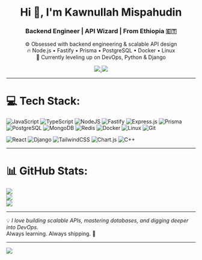 <h1 align="center">Hi 👋, I'm Kawnullah Mispahudin</h1>
<h3 align="center">Backend Engineer | API Wizard | From Ethiopia 🇪🇹</h3>

<p align="center">
⚙️ Obsessed with backend engineering & scalable API design<br/>
🔥 Node.js • Fastify • Prisma • PostgreSQL • Docker • Linux<br/>
🌱 Currently leveling up on DevOps, Python & Django<br/>
</p>

<p align="center">
<a href="mailto:kawnuma@gmail.com">
<img src="https://img.shields.io/badge/Email-D14836?style=for-the-badge&logo=gmail&logoColor=white" />
</a>
<a href="https://t.me/IBn_Misbaah">
<img src="https://img.shields.io/badge/Telegram-2CA5E0?style=for-the-badge&logo=telegram&logoColor=white" />
</a>
</p>

---

# 💻 Tech Stack:

![JavaScript](https://img.shields.io/badge/javascript-%23323330.svg?style=for-the-badge&logo=javascript&logoColor=%23F7DF1E)
![TypeScript](https://img.shields.io/badge/typescript-%23007ACC.svg?style=for-the-badge&logo=typescript&logoColor=white)
![NodeJS](https://img.shields.io/badge/node.js-43853D?style=for-the-badge&logo=node-dot-js&logoColor=white)
![Fastify](https://img.shields.io/badge/fastify-%23000000.svg?style=for-the-badge&logo=fastify&logoColor=white)
![Express.js](https://img.shields.io/badge/express.js-%23404d59.svg?style=for-the-badge&logo=express&logoColor=%2361DAFB)
![Prisma](https://img.shields.io/badge/Prisma-2D3748?style=for-the-badge&logo=prisma&logoColor=white)
![PostgreSQL](https://img.shields.io/badge/postgresql-%23316192.svg?style=for-the-badge&logo=postgresql&logoColor=white)
![MongoDB](https://img.shields.io/badge/MongoDB-%234ea94b.svg?style=for-the-badge&logo=mongodb&logoColor=white)
![Redis](https://img.shields.io/badge/redis-%23DD0031.svg?style=for-the-badge&logo=redis&logoColor=white)
![Docker](https://img.shields.io/badge/docker-%230db7ed.svg?style=for-the-badge&logo=docker&logoColor=white)
![Linux](https://img.shields.io/badge/linux-FCC624?style=for-the-badge&logo=linux&logoColor=black)
![Git](https://img.shields.io/badge/git-%23F05033.svg?style=for-the-badge&logo=git&logoColor=white)

<!-- Frontend / supporting tools -->
![React](https://img.shields.io/badge/react-%2320232a.svg?style=for-the-badge&logo=react&logoColor=%2361DAFB)
![Django](https://img.shields.io/badge/django-%23092E20.svg?style=for-the-badge&logo=django&logoColor=white)
![TailwindCSS](https://img.shields.io/badge/tailwindcss-%231da1f2.svg?style=for-the-badge&logo=tailwindcss&logoColor=white)
![Chart.js](https://img.shields.io/badge/chart.js-F5788D.svg?style=for-the-badge&logo=chart.js&logoColor=white)
![C++](https://img.shields.io/badge/c++-%2300599C.svg?style=for-the-badge&logo=c%2B%2B&logoColor=white)

---

# 📊 GitHub Stats:
![](https://github-readme-stats.vercel.app/api?username=ibn-misbah&theme=transparent&hide_border=true&include_all_commits=false&count_private=true)<br/>
![](https://nirzak-streak-stats.vercel.app/?user=ibn-misbah&theme=transparent&hide_border=true)<br/>
![](https://github-readme-stats.vercel.app/api/top-langs/?username=ibn-misbah&theme=transparent&hide_border=true&include_all_commits=false&count_private=true&layout=compact)

---

💡 *I love building scalable APIs, mastering databases, and digging deeper into DevOps.*  
Always learning. Always shipping. 🚀

---

[![](https://visitcount.itsvg.in/api?id=ibn-misbah&icon=0&color=0)](https://visitcount.itsvg.in)

<!-- Crafted with passion by Kawnullah -->
